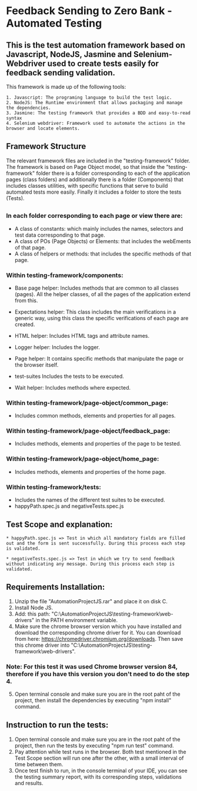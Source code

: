 # Feedback Sending to Zero Bank - Automated Testing
## This is the test automation framework based on Javascript, NodeJS, Jasmine and Selenium-Webdriver used to create tests easily for feedback sending validation.

This framework is made up of the following tools:
```
1. Javascript: The programing language to build the test logic.
2. NodeJS: The Runtime environment that allows packaging and manage the dependencies.
3. Jasmine: The testing framework that provides a BDD and easy-to-read syntax
4. Selenium webdriver: Framework used to automate the actions in the browser and locate elements.
```

## Framework Structure
The relevant framework files are included in the "testing-framework" folder. The framework is based on Page Object model, so that inside the "testing-framework" folder there is a folder corresponding to each of the application pages (class folders) and additionally there is a folder (Components) that includes classes utilities, with specific functions that serve to build automated tests more easily. Finally it includes a folder to store the tests (Tests).
##

### In each folder corresponding to each page or view there are:
* A class of constants: which mainly includes the names, selectors and test data corresponding to that page.
* A class of POs (Page Objects) or Elements: that includes the webEments of that page.
* A class of helpers or methods: that includes the specific methods of that page.

### Within testing-framework/components:
* Base page helper: Includes methods that are common to all classes (pages). All the helper classes, of all the pages of the application extend from this.

* Expectations helper: This class includes the main verifications in a generic way, using this class the specific verifications of each page are created.

* HTML helper: Includes HTML tags and attribute names.

* Logger helper: Includes the logger.

* Page helper: It contains specific methods that manipulate the page or the browser itself.

* test-suites Includes the tests to be executed.

* Wait helper: Includes methods where expected.

### Within testing-framework/page-object/common_page:
* Includes common methods, elements and properties for all pages.

### Within testing-framework/page-object/feedback_page:
* Includes methods, elements and properties of the page to be tested.

### Within testing-framework/page-object/home_page:
* Includes methods, elements and properties of the home page.

### Within testing-framework/tests:
* Includes the names of the different test suites to be executed.
* happyPath.spec.js and negativeTests.spec.js


## Test Scope and explanation:
```
* happyPath.spec.js => Test in which all mandatory fields are filled out and the form is sent successfully. During this process each step is validated.

* negativeTests.spec.js => Test in which we try to send feedback without indicating any message. During this process each step is validated.
```

## Requirements Installation:
1. Unzip the file "AutomationProjectJS.rar" and place it on disk C.
2. Install Node JS.
3. Add: this path: "C:\AutomationProjectJS\testing-framework\web-drivers" in the PATH environment variable.
4. Make sure the chrome browser version which you have installed and download the corresponding chrome driver for it. You can download from here: https://chromedriver.chromium.org/downloads.
Then save this chrome driver into "C:\AutomationProjectJS\testing-framework\web-drivers".
### Note: For this test it was used Chrome browser version 84, therefore if you have this version you don't need to do the step 4. 
5. Open terminal console and make sure you are in the root paht of the project, then install the dependencies by executing "npm install" command.

## Instruction to run the tests:
1. Open terminal console and make sure you are in the root paht of the project, then run the tests by executing "npm run test" command.
2. Pay attention while test runs in the browser. Both test mentioned in the Test Scope section will run one after the other, with a small interval of time between them.
3. Once test finish to run, in the console terminal of your IDE, you can see the testing summary report, with its corresponding steps, validations and results.
